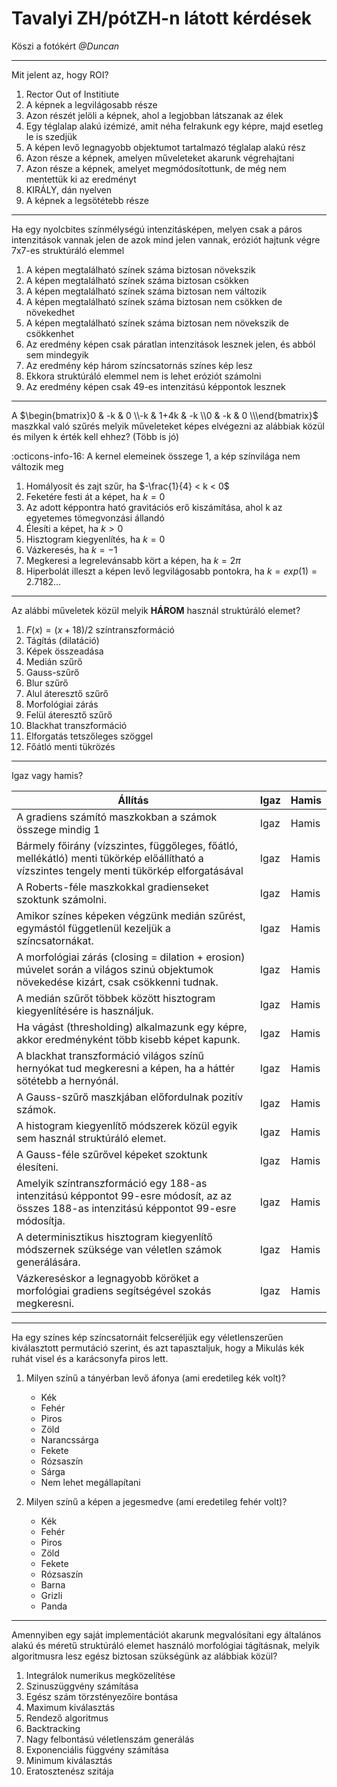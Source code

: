 # Tavalyi ZH/pótZH-n látott kérdések

Köszi a fotókért _<span class="info">@Duncan</span>_

---
Mit jelent az, hogy ROI?

1. Rector Out of Institiute
2. A képnek a legvilágosabb része
3. Azon részét jelöli a képnek, ahol a legjobban látszanak az élek
4. Egy téglalap alakú izémizé, amit néha felrakunk egy képre, majd esetleg le is szedjük
5. A képen levő legnagyobb objektumot tartalmazó téglalap alakú rész
6. <span class="correct">Azon része a képnek, amelyen műveleteket akarunk végrehajtani</span>
7. Azon része a képnek, amelyet megmódosítottunk, de még nem mentettük ki az eredményt
8. KIRÁLY, dán nyelven
9. A képnek a legsötétebb része

---

Ha egy nyolcbites színmélységú intenzitásképen, melyen csak a páros intenzitások vannak jelen de azok mind jelen vannak, eróziót hajtunk végre 7x7-es struktúráló elemmel

1. A képen megtalálható színek száma biztosan növekszik
2. A képen megtalálható színek száma biztosan csökken
3. A képen megtalálható színek száma biztosan nem változik
4. A képen megtalálható színek száma biztosan nem csökken de növekedhet
5. <span class="correct">A képen megtalálható színek száma biztosan nem növekszik de csökkenhet</span>
6. Az eredmény képen csak páratlan intenzitások lesznek jelen, és abból sem mindegyik
7. Az eredmény kép három színcsatornás színes kép lesz
8. Ekkora struktúráló elemmel nem is lehet eróziót számolni
9. Az eredmény képen csak 49-es intenzitású képpontok lesznek

---

A $\begin{bmatrix}0 & -k & 0 \\-k & 1+4k & -k \\0 & -k & 0 \\\end{bmatrix}$ maszkkal való szűrés melyik műveleteket képes elvégezni az alábbiak közül és milyen k érték kell ehhez? (Több is jó)

<span class="info">:octicons-info-16: A kernel elemeinek összege 1, a kép színvilága nem változik meg</span>

1. <span class="correct">Homályosít és zajt szűr, ha $-\frac{1}{4} < k < 0$</span>
2. Feketére festi át a képet, ha $k = 0$
3. Az adott képpontra ható gravitációs erő kiszámítása, ahol k az egyetemes tömegvonzási állandó
4. <span class="correct">Élesíti a képet, ha $k > 0$</span>
5. Hisztogram kiegyenlítés, ha $k = 0$
6. Vázkeresés, ha $k = -1$
7. Megkeresi a legrelevánsabb kört a képen, ha $k = 2\pi$
8. Hiperbolát illeszt a képen levő legvilágosabb pontokra, ha $k = exp(1) = 2.7182...$
  
---

Az alábbi műveletek közül melyik __HÁROM__ használ struktúráló elemet?

1. $F(x) = (x+18)/2$ színtranszformáció
2. <span class="correct">Tágítás (dilatáció)</span>
3. Képek összeadása
4. Medián szűrő
5. Gauss-szűrő
6. Blur szűrő
7. Alul áteresztő szűrő
8. <span class="correct">Morfológiai zárás</span>
9. Felül áteresztő szűrő
10. <span class="correct">Blackhat transzformáció</span>
11. Elforgatás tetszőleges szöggel
12. Főátló menti tükrözés

---

Igaz vagy hamis?

| Állítás | Igaz | Hamis |
| --- | --- | --- |
| A gradiens számító maszkokban a számok összege mindig 1 | Igaz | <span class="correct">Hamis</span> |
| Bármely főirány (vízszintes, függőleges, főátló, mellékátló) menti tükörkép előállítható a vízszintes tengely menti tükörkép elforgatásával | <span class="correct">Igaz</span> | Hamis |
| A Roberts-féle maszkokkal gradienseket szoktunk számolni. | <span class="correct">Igaz</span> | Hamis |
| Amikor színes képeken végzünk medián szűrést, egymástól függetlenül kezeljük a színcsatornákat. | Igaz | <span class="correct">Hamis</span> |
| A morfológiai zárás (closing = dilation + erosion) múvelet során a világos szinú objektumok növekedése kizárt, csak csökkenni tudnak. | Igaz | <span class="correct">Hamis</span> |
| A medián szűrőt többek között hisztogram kiegyenlítésére is használjuk. | Igaz | <span class="correct">Hamis</span> |
| Ha vágást (thresholding) alkalmazunk egy képre, akkor eredményként több kisebb képet kapunk. | Igaz | <span class="correct">Hamis</span> |
| A blackhat transzformáció világos színű hernyókat tud megkeresni a képen, ha a háttér sötétebb a hernyónál. | <span class="correct">Igaz</span> | Hamis |
| A Gauss-szűrő maszkjában előfordulnak pozitív számok. | <span class="correct">Igaz</span> | Hamis |
| A histogram kiegyenlítő módszerek közül egyik sem használ struktúráló elemet. | <span class="correct">Igaz</span> | Hamis |
| A Gauss-féle szűrővel képeket szoktunk élesíteni. | Igaz | <span class="correct">Hamis</span> |
| Amelyik színtranszformáció egy 188-as intenzitású képpontot 99-esre módosít, az az összes 188-as intenzitású képpontot 99-esre módosítja. | <span class="correct">Igaz</span> | Hamis |
| A determinisztikus hisztogram kiegyenlítő módszernek szüksége van véletlen számok generálására. | Igaz | <span class="correct">Hamis</span> |
| Vázkereséskor a legnagyobb köröket a morfológiai gradiens segítségével szokás megkeresni. | Igaz | <span class="correct">Hamis</span> |

---

Ha egy színes kép színcsatornáit felcseréljük egy véletlenszerűen kiválasztott permutáció szerint, és azt tapasztaljuk, hogy a Mikulás kék ruhát visel és a karácsonyfa piros lett.

1. Milyen színű a tányérban levő áfonya (ami eredetileg kék volt)?
     - Kék
     - Fehér
     - Piros
     - <span class="correct">Zöld</span>
     - Narancssárga
     - Fekete
     - Rózsaszín
     - Sárga
     - Nem lehet megállapítani

2. Milyen színű a képen a jegesmedve (ami eredetileg fehér volt)?
     - Kék
     - <span class="correct">Fehér</span>
     - Piros
     - Zöld
     - Fekete
     - Rózsaszín
     - Barna
     - Grizli
     - Panda

---

Amennyiben egy saját implementációt akarunk megvalósítani egy általános alakú és méretű struktúráló elemet használó morfológiai tágításnak, melyik algoritmusra lesz egész biztosan szükségünk az alábbiak közül?

1. Integrálok numerikus megközelítése
2. Szinuszüggvény számítása
3. Egész szám törzstényezőire bontása
4. Maximum kiválasztás
5. Rendező algoritmus
6. Backtracking
7. Nagy felbontású véletlenszám generálás
8. Exponenciális függvény számítása
9. <span class="correct">Minimum kiválasztás</span>
10. Eratosztenész szitája